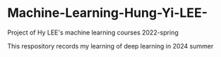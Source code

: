 # Machine-Learning-Hung-Yi-LEE-
Project of Hy LEE's machine learning courses 2022-spring

This respository records my learning of deep learning in 2024 summer